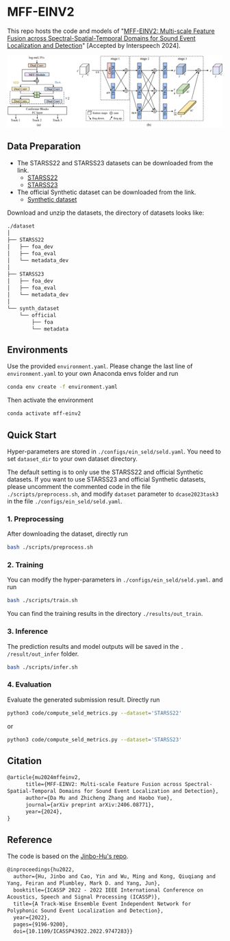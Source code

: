 # MFF-EINV2
This repo hosts the code and models of "[MFF-EINV2: Multi-scale Feature Fusion across Spectral-Spatial-Temporal Domains for Sound Event Localization and Detection](https://arxiv.org/abs/2406.08771)" [Accepted by Interspeech 2024].



![mff_einv2](/images/mff_einv2.png)

## Data Preparation

- The STARSS22 and STARSS23 datasets can be downloaded from the link.
    - [STARSS22](https://zenodo.org/records/6600531)
    - [STARSS23](https://zenodo.org/record/7709052)
- The official Synthetic dataset can be downloaded from the link. 
    - [Synthetic dataset ](https://zenodo.org/record/6406873#.ZEjVc3ZByUl)

Download and unzip the datasets, the directory of datasets looks like:

```
./dataset
│
├── STARSS22
│   ├── foa_dev
│   ├── foa_eval
│   └── metadata_dev
│
├── STARSS23
│   ├── foa_dev
│   ├── foa_eval
│   └── metadata_dev
│
└── synth_dataset
    └── official
        ├── foa
        └── metadata
```

## Environments

Use the provided `environment.yaml`. Please change the last line of `environment.yaml` to your own Anaconda envs folder and run

```bash
conda env create -f environment.yaml
```

Then activate the environment

```bash
conda activate mff-einv2
```

## Quick Start

Hyper-parameters are stored in `./configs/ein_seld/seld.yaml`. You need to set `dataset_dir` to your own dataset directory. 

The default setting is to only use the STARSS22 and official Synthetic datasets. If you want to use STARSS23 and official Synthetic datasets, please uncomment the commented code in the file `./scripts/preprocess.sh`, and modify `dataset`  parameter to `dcase2023task3` in the file `./configs/ein_seld/seld.yaml`.

### 1. Preprocessing

After downloading the dataset, directly run

```bash
bash ./scripts/preprocess.sh
```

### 2. Training

You can modify the hyper-parameters in `./configs/ein_seld/seld.yaml`. and run

```bash
bash ./scripts/train.sh
```

You can find the training results in the directory `./results/out_train`.

### 3. Inference

The prediction results and model outputs will be saved in the `. /result/out_infer` folder.

```bash
bash ./scripts/infer.sh
```

### 4. Evaluation

Evaluate the generated submission result. Directly run

```bash
python3 code/compute_seld_metrics.py --dataset='STARSS22'
```

or

```bash
python3 code/compute_seld_metrics.py --dataset='STARSS23'
```

## Citation

```
@article{mu2024mffeinv2,
      title={MFF-EINV2: Multi-scale Feature Fusion across Spectral-Spatial-Temporal Domains for Sound Event Localization and Detection}, 
      author={Da Mu and Zhicheng Zhang and Haobo Yue},
      journal={arXiv preprint arXiv:2406.08771},
      year={2024},
}
```

## Reference

The code is based on the [Jinbo-Hu's repo](https://github.com/Jinbo-Hu/DCASE2022-TASK3).

```
@inproceedings{hu2022,
  author={Hu, Jinbo and Cao, Yin and Wu, Ming and Kong, Qiuqiang and Yang, Feiran and Plumbley, Mark D. and Yang, Jun},
  booktitle={ICASSP 2022 - 2022 IEEE International Conference on Acoustics, Speech and Signal Processing (ICASSP)}, 
  title={A Track-Wise Ensemble Event Independent Network for Polyphonic Sound Event Localization and Detection}, 
  year={2022},
  pages={9196-9200},
  doi={10.1109/ICASSP43922.2022.9747283}}
```

